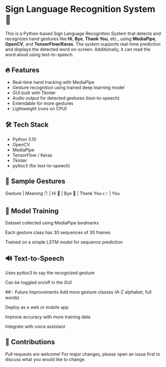 # Sign Language Recognition System 🤟

This is a Python-based Sign Language Recognition System that detects and recognizes hand gestures like **Hi**, **Bye**, **Thank You**, etc., using **MediaPipe**, **OpenCV**, and **TensorFlow/Keras**. The system supports real-time prediction and displays the detected word on-screen. Additionally, it can read the word aloud using text-to-speech.

## 🔥 Features

- Real-time hand tracking with MediaPipe  
- Gesture recognition using trained deep learning model  
- GUI built with Tkinter  
- Audio output for detected gestures (text-to-speech)  
- Extendable for more gestures  
- Lightweight (runs on CPU)

## 🛠 Tech Stack

- Python 3.10  
- OpenCV  
- MediaPipe  
- TensorFlow / Keras  
- Tkinter  
- pyttsx3 (for text-to-speech)

## 📸 Sample Gestures
Gesture | Meaning
✋ | Hi
👋 | Bye
🤲 | Thank You
👉 | You

## 🧠 Model Training
Dataset collected using MediaPipe landmarks

Each gesture class has 30 sequences of 30 frames

Trained on a simple LSTM model for sequence prediction

## 🔊 Text-to-Speech
Uses pyttsx3 to say the recognized gesture

Can be toggled on/off in the GUI

##💡 Future Improvements
Add more gesture classes (A-Z alphabet, full words)

Deploy as a web or mobile app

Improve accuracy with more training data

Integrate with voice assistant

## 🤝 Contributions
Pull requests are welcome! For major changes, please open an issue first to discuss what you would like to change.
